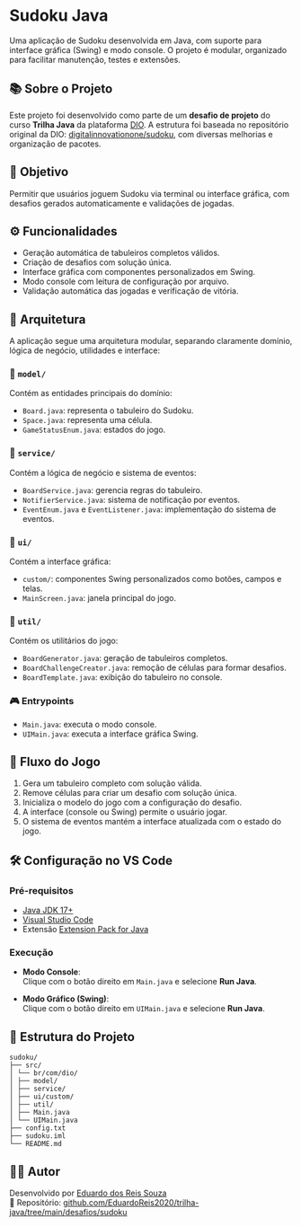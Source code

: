 # Sudoku Java

Uma aplicação de Sudoku desenvolvida em Java, com suporte para interface gráfica (Swing) e modo console. O projeto é modular, organizado para facilitar manutenção, testes e extensões.

## 📚 Sobre o Projeto

Este projeto foi desenvolvido como parte de um **desafio de projeto** do curso **Trilha Java** da plataforma [DIO](https://www.dio.me/). A estrutura foi baseada no repositório original da DIO: [digitalinnovationone/sudoku](https://github.com/digitalinnovationone/sudoku/), com diversas melhorias e organização de pacotes.

## 🎯 Objetivo

Permitir que usuários joguem Sudoku via terminal ou interface gráfica, com desafios gerados automaticamente e validações de jogadas.

## ⚙️ Funcionalidades

- Geração automática de tabuleiros completos válidos.
- Criação de desafios com solução única.
- Interface gráfica com componentes personalizados em Swing.
- Modo console com leitura de configuração por arquivo.
- Validação automática das jogadas e verificação de vitória.

## 🧠 Arquitetura

A aplicação segue uma arquitetura modular, separando claramente domínio, lógica de negócio, utilidades e interface:

### 📁 `model/`
Contém as entidades principais do domínio:
- `Board.java`: representa o tabuleiro do Sudoku.
- `Space.java`: representa uma célula.
- `GameStatusEnum.java`: estados do jogo.

### 📁 `service/`
Contém a lógica de negócio e sistema de eventos:
- `BoardService.java`: gerencia regras do tabuleiro.
- `NotifierService.java`: sistema de notificação por eventos.
- `EventEnum.java` e `EventListener.java`: implementação do sistema de eventos.

### 📁 `ui/`
Contém a interface gráfica:
- `custom/`: componentes Swing personalizados como botões, campos e telas.
- `MainScreen.java`: janela principal do jogo.

### 📁 `util/`
Contém os utilitários do jogo:
- `BoardGenerator.java`: geração de tabuleiros completos.
- `BoardChallengeCreator.java`: remoção de células para formar desafios.
- `BoardTemplate.java`: exibição do tabuleiro no console.

### 🎮 Entrypoints
- `Main.java`: executa o modo console.
- `UIMain.java`: executa a interface gráfica Swing.

## 🔄 Fluxo do Jogo

1. Gera um tabuleiro completo com solução válida.
2. Remove células para criar um desafio com solução única.
3. Inicializa o modelo do jogo com a configuração do desafio.
4. A interface (console ou Swing) permite o usuário jogar.
5. O sistema de eventos mantém a interface atualizada com o estado do jogo.

## 🛠️ Configuração no VS Code

### Pré-requisitos

- [Java JDK 17+](https://adoptium.net/)
- [Visual Studio Code](https://code.visualstudio.com/)
- Extensão [Extension Pack for Java](https://marketplace.visualstudio.com/items?itemName=vscjava.vscode-java-pack)

### Execução

- **Modo Console**:  
  Clique com o botão direito em `Main.java` e selecione **Run Java**.

- **Modo Gráfico (Swing)**:  
  Clique com o botão direito em `UIMain.java` e selecione **Run Java**.

## 📁 Estrutura do Projeto

```
sudoku/
├── src/
│ └── br/com/dio/
│ ├── model/
│ ├── service/
│ ├── ui/custom/
│ ├── util/
│ ├── Main.java
│ └── UIMain.java
├── config.txt
├── sudoku.iml
└── README.md
```

## 👨‍💻 Autor

Desenvolvido por [Eduardo dos Reis Souza](https://github.com/EduardoReis2020)  
🔗 Repositório: [github.com/EduardoReis2020/trilha-java/tree/main/desafios/sudoku](https://github.com/EduardoReis2020/trilha-java/tree/main/desafios/sudoku)
